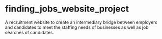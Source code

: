 # finding_jobs_website_project
A recruitment website to create an intermediary bridge between employers and candidates to meet the staffing needs of businesses as well as job searches of candidates.
